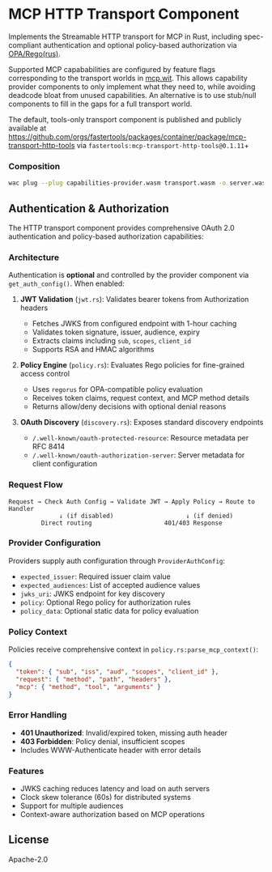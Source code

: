 # MCP HTTP Transport Component

Implements the Streamable HTTP transport for MCP in Rust, including spec-compliant authentication and optional policy-based authorization via [OPA/Rego(rus)](https://github.com/microsoft/regorus).

Supported MCP capababilities are configured by feature flags corresponding to the transport worlds in [mcp.wit](/wit/mcp.wit). This allows capability provider components to only implement what they need to, while avoiding deadcode bloat from unused capabilities. An alternative is to use stub/null components to fill in the gaps for a full transport world.

The default, tools-only transport component is published and publicly available at https://github.com/orgs/fastertools/packages/container/package/mcp-transport-http-tools via `fastertools:mcp-transport-http-tools@0.1.11`+

### Composition

```bash
wac plug --plug capabilities-provider.wasm transport.wasm -o server.wasm
```

## Authentication & Authorization

The HTTP transport component provides comprehensive OAuth 2.0 authentication and policy-based authorization capabilities:

### Architecture

Authentication is **optional** and controlled by the provider component via `get_auth_config()`. When enabled:

1. **JWT Validation** (`jwt.rs`): Validates bearer tokens from Authorization headers
   - Fetches JWKS from configured endpoint with 1-hour caching
   - Validates token signature, issuer, audience, expiry
   - Extracts claims including `sub`, `scopes`, `client_id`
   - Supports RSA and HMAC algorithms

2. **Policy Engine** (`policy.rs`): Evaluates Rego policies for fine-grained access control
   - Uses `regorus` for OPA-compatible policy evaluation
   - Receives token claims, request context, and MCP method details
   - Returns allow/deny decisions with optional denial reasons

3. **OAuth Discovery** (`discovery.rs`): Exposes standard discovery endpoints
   - `/.well-known/oauth-protected-resource`: Resource metadata per RFC 8414
   - `/.well-known/oauth-authorization-server`: Server metadata for client configuration

### Request Flow

```
Request → Check Auth Config → Validate JWT → Apply Policy → Route to Handler
              ↓ (if disabled)                    ↓ (if denied)
         Direct routing                    401/403 Response
```

### Provider Configuration

Providers supply auth configuration through `ProviderAuthConfig`:
- `expected_issuer`: Required issuer claim value
- `expected_audiences`: List of accepted audience values  
- `jwks_uri`: JWKS endpoint for key discovery
- `policy`: Optional Rego policy for authorization rules
- `policy_data`: Optional static data for policy evaluation

### Policy Context

Policies receive comprehensive context in `policy.rs:parse_mcp_context()`:
```json
{
  "token": { "sub", "iss", "aud", "scopes", "client_id" },
  "request": { "method", "path", "headers" },
  "mcp": { "method", "tool", "arguments" }
}
```

### Error Handling

- **401 Unauthorized**: Invalid/expired token, missing auth header
- **403 Forbidden**: Policy denial, insufficient scopes
- Includes WWW-Authenticate header with error details

### Features

- JWKS caching reduces latency and load on auth servers
- Clock skew tolerance (60s) for distributed systems
- Support for multiple audiences
- Context-aware authorization based on MCP operations

## License

Apache-2.0